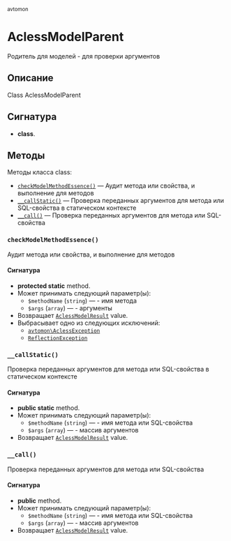<small>avtomon</small>

AclessModelParent
=================

Родитель для моделей - для проверки аргументов

Описание
-----------

Class AclessModelParent

Сигнатура
---------

- **class**.

Методы
-------

Методы класса class:

- [`checkModelMethodEssence()`](#checkModelMethodEssence) &mdash; Аудит метода или свойства, и выполнение для методов
- [`__callStatic()`](#__callStatic) &mdash; Проверка переданных аргументов для метода или SQL-свойства в статическом контексте
- [`__call()`](#__call) &mdash; Проверка переданных аргументов для метода или SQL-свойства

### `checkModelMethodEssence()` <a name="checkModelMethodEssence"></a>

Аудит метода или свойства, и выполнение для методов

#### Сигнатура

- **protected static** method.
- Может принимать следующий параметр(ы):
    - `$methodName` (`string`) &mdash; - имя метода
    - `$args` (`array`) &mdash; - аргументы
- Возвращает [`AclessModelResult`](../avtomon/AclessModelResult.md) value.
- Выбрасывает одно из следующих исключений:
    - [`avtomon\AclessException`](../avtomon/AclessException.md)
    - [`ReflectionException`](http://php.net/class.ReflectionException)

### `__callStatic()` <a name="__callStatic"></a>

Проверка переданных аргументов для метода или SQL-свойства в статическом контексте

#### Сигнатура

- **public static** method.
- Может принимать следующий параметр(ы):
    - `$methodName` (`string`) &mdash; - имя метода или SQL-свойства
    - `$args` (`array`) &mdash; - массив аргументов
- Возвращает [`AclessModelResult`](../avtomon/AclessModelResult.md) value.

### `__call()` <a name="__call"></a>

Проверка переданных аргументов для метода или SQL-свойства

#### Сигнатура

- **public** method.
- Может принимать следующий параметр(ы):
    - `$methodName` (`string`) &mdash; - имя метода или SQL-свойства
    - `$args` (`array`) &mdash; - массив аргументов
- Возвращает [`AclessModelResult`](../avtomon/AclessModelResult.md) value.

